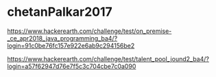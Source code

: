 # chetanPalkar2017

https://www.hackerearth.com/challenge/test/on_premise-_ce_apr2018_java_programming_ba4/?login=91c0be76fc157e922e6ab9c294156be2

https://www.hackerearth.com/challenge/test/talent_pool_jound2_ba4/?login=a57f62947d76e7f5c3c704cbe7c0a090


